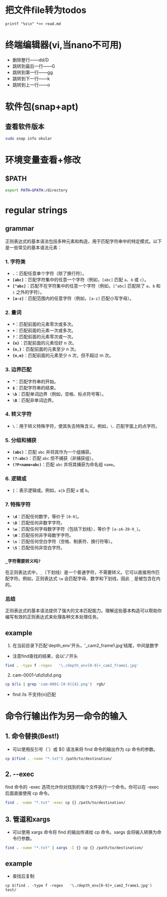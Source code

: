 # 把文件file转为todos
```
printf "%s\n" *>> read.md
```

# 终端编辑器(vi,当nano不可用)
* 删除整行——dd/D
* 跳转到最后一行——G
* 跳转到第一行——gg
* 跳转到下一行——k
* 跳转到上一行——o


# 软件包(snap+apt)
## 查看软件版本
```sh
sudo snap info okular
```

# 环境变量查看+修改
## $PATH
```sh
export PATH=$PATH:/directory
```


# regular strings
## grammar
正则表达式的基本语法包括多种元素和构造，用于匹配字符串中的特定模式。以下是一些常见的基本语法元素：

### 1. 字符类

- **`.`**：匹配任意单个字符（除了换行符）。
- **`[abc]`**：匹配字符集中的任意一个字符（例如，`[abc]` 匹配 `a`、`b` 或 `c`）。
- **`[^abc]`**：匹配不在字符集中的任意一个字符（例如，`[^abc]` 匹配除了 `a`、`b` 和 `c` 之外的字符）。
- **`[a-z]`**：匹配范围内的任意字符（例如，`[a-z]` 匹配小写字母）。

### 2. 量词

- **`*`**：匹配前面的元素零次或多次。
- **`+`**：匹配前面的元素一次或多次。
- **`?`**：匹配前面的元素零次或一次。
- **`{n}`**：匹配前面的元素恰好 n 次。
- **`{n,}`**：匹配前面的元素至少 n 次。
- **`{n,m}`**：匹配前面的元素至少 n 次，但不超过 m 次。

### 3. 边界匹配

- **`^`**：匹配字符串的开始。
- **`$`**：匹配字符串的结束。
- **`\b`**：匹配单词边界（例如，空格、标点符号等）。
- **`\B`**：匹配非单词边界。

### 4. 转义字符

- **`\`**：用于转义特殊字符，使其失去特殊含义。例如，`\.` 匹配字面上的点字符。

### 5. 分组和捕获

- **`(abc)`**：匹配 `abc` 并将其作为一个组捕获。
- **`(?:abc)`**：匹配 `abc` 但不捕获（非捕获组）。
- **`(?P<name>abc)`**：匹配 `abc` 并将其捕获为命名组 `name`。

### 6. 逻辑或

- **`|`**：表示逻辑或。例如，`a|b` 匹配 `a` 或 `b`。

### 7. 特殊字符

- **`\d`**：匹配任何数字，等价于 `[0-9]`。
- **`\D`**：匹配任何非数字字符。
- **`\w`**：匹配任何字母数字字符（包括下划线），等价于 `[a-zA-Z0-9_]`。
- **`\W`**：匹配任何非字母数字字符。
- **`\s`**：匹配任何空白字符（空格、制表符、换行符等）。
- **`\S`**：匹配任何非空白字符。

### `_字符需要转义吗?`

在正则表达式中，`_`（下划线）是一个普通字符，不需要转义。它可以直接用作匹配字符。例如，正则表达式 `\w` 会匹配字母、数字和下划线，因此 `_` 是被包含在内的。

### 总结

正则表达式的基本语法提供了强大的文本匹配能力。理解这些基本构造可以帮助你编写有效的正则表达式来处理各种文本处理任务。

## example
1. 在当前目录下匹配'depth_env'开头，'_cam2_frame1.jpg'结尾，中间是数字
 * 注意find查找的结果，会以'./'开头
```bash
find . -type f -regex   '\./depth_env[0-9]+_cam2_frame1.jpg'
```

2. cam-0001-\d\d\d\d.png

```bash
cp $(ls | grep 'cam-0001-[0-9]{4}.png')  rgb/
```

* find /ls 不支持{n}匹配


# 命令行输出作为另一命令的输入

## 1. 命令替换(Best!)
* 可以使用反引号（`）或 $() 语法来将 find 命令的输出作为 cp 命令的参数。

```bash
cp $(find . -name "*.txt") /path/to/destination/
```

## 2. --exec
find 命令的 -exec 选项允许你对找到的每个文件执行一个命令。你可以在 -exec 后面直接使用 cp 命令。

```bash
find . -name "*.txt" -exec cp {} /path/to/destination/ 
```


## 3. 管道和xargs
* 可以使用 xargs 命令将 find 的输出传递给 cp 命令。xargs 会将输入转换为命令行参数。

```bash
find . -name "*.txt" | xargs -I {} cp {} /path/to/destination/
```

## example
* 查找后复制

```
cp $(find . -type f -regex   '\./depth_env[0-9]+_cam2_frame1.jpg')  test/
```






























